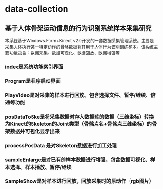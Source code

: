 # data-collection
## 基于人体骨架运动信息的行为识别系统样本采集研究
本系统基于Windows.Form+Kinect v2.0开发的一套数据采集管理系统。主要是采集人体执行某一特定动作的骨骼数据将其用于人体行为识别训练样本。该系统主要功能包含：数据采集、数据可视化、数据回放、数据增强等
### index是系统功能索引界面
### Program是程序启动界面
### PlayVideo是对采集的样本进行回放、包含选择文件、暂停/继续、倍速等功能
### posDataToSke是将采集数据时存入数据库的数据（三维坐标）转换为Kinect的Skeleton的Joint类型（骨骼点名+骨骼点三维坐标）的骨架数据并可视化显示出来
### processPosData 是对Skeleton数据进行加工处理
### sampleEnlarge是对已有的样本数据进行增强，包含数据可视化、样本选择、样本播放、暂停/继续
### SampleShow是对样本进行回放，回放采集时的原动作（rgb图片）
